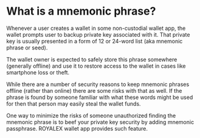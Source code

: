 # What is a mnemonic phrase?

Whenever a user creates a wallet in some non-custodial wallet app, the wallet prompts user to backup private key associated with it. That private key is usually presented in a form of 12 or 24-word list (aka mnemonic phrase or seed).

The wallet owner is expected to safely store this phrase somewhere (generally offline) and use it to restore access to the wallet in cases like smartphone loss or theft.

While there are a number of security reasons to keep mnemonic phrases offline (rather than online) there are some risks with that as well. If the phrase is found by someone familiar with what these words might be used for then that person may easily steal the wallet funds.

One way to minimize the risks of someone unauthorized finding the mnemonic phrase is to beef your private key security by adding mnemonic passphrase. ROYALEX wallet app provides such feature.
